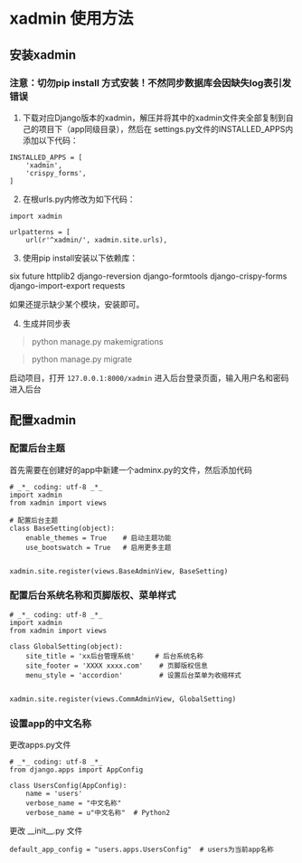 # xadmin 使用方法

## 安装xadmin

### 注意：切勿pip install 方式安装！不然同步数据库会因缺失log表引发错误

1. 下载对应Django版本的xadmin，解压并将其中的xadmin文件夹全部复制到自己的项目下（app同级目录），然后在 settings.py文件的INSTALLED_APPS内添加以下代码：
```
INSTALLED_APPS = [
    'xadmin',
    'crispy_forms',
]
```

2. 在根urls.py内修改为如下代码：

```
import xadmin

urlpatterns = [
    url(r'^xadmin/', xadmin.site.urls),
```

3. 使用pip install安装以下依赖库：

six
future
httplib2
django-reversion
django-formtools
django-crispy-forms
django-import-export
requests


如果还提示缺少某个模块，安装即可。

4. 生成并同步表

> python manage.py makemigrations

> python manage.py migrate

启动项目，打开 ```127.0.0.1:8000/xadmin``` 进入后台登录页面，输入用户名和密码进入后台


## 配置xadmin

### 配置后台主题

首先需要在创建好的app中新建一个adminx.py的文件，然后添加代码
```
# _*_ coding: utf-8 _*_
import xadmin
from xadmin import views

# 配置后台主题
class BaseSetting(object):
    enable_themes = True    # 启动主题功能
    use_bootswatch = True   # 启用更多主题


xadmin.site.register(views.BaseAdminView, BaseSetting)
```

### 配置后台系统名称和页脚版权、菜单样式

```
# _*_ coding: utf-8 _*_
import xadmin
from xadmin import views

class GlobalSetting(object):
    site_title = 'xx后台管理系统'     # 后台系统名称
    site_footer = 'XXXX xxxx.com'    # 页脚版权信息
    menu_style = 'accordion'         # 设置后台菜单为收缩样式


xadmin.site.register(views.CommAdminView, GlobalSetting)
```

### 设置app的中文名称

更改apps.py文件
```
# _*_ coding: utf-8 _*_
from django.apps import AppConfig

class UsersConfig(AppConfig):
    name = 'users'
    verbose_name = "中文名称"
    verbose_name = u"中文名称"  # Python2

```
更改 \_\_init\_\_.py 文件
```
default_app_config = "users.apps.UsersConfig"  # users为当前app名称
```

